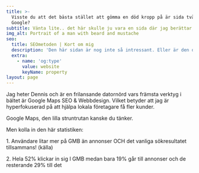 ```yaml
---
title: >-
  Visste du att det bästa stället att gömma en död kropp på är sida två i
  Google?
subtitle: Vänta lite.. det här skulle ju vara en sida där jag berättar om mig själv..
img_alt: Portrait of a man with beard and mustache
seo:
  title: SEOmetoden | Kort om mig
  description: 'Den här sidan är nog inte så intressant. Eller är den det? '
  extra:
    - name: 'og:type'
      value: website
      keyName: property
layout: page
---
```

Jag heter Dennis och är en frilansande datornörd vars främsta verktyg i bältet är Google Maps SEO & Webbdesign. Vilket betyder att
jag är hyperfokuserad på att hjälpa lokala företagare få fler kunder. 

Google Maps, den lilla struntrutan kanske du tänker. 


Men kolla in den här statistiken:

1\.
Användare litar mer på GMB än annonser OCH det vanliga
sökresultatet tillsammans! (källa)

2\.
Hela 52% klickar in sig I GMB medan bara 19% går till annonser och
de resterande 29% till det
